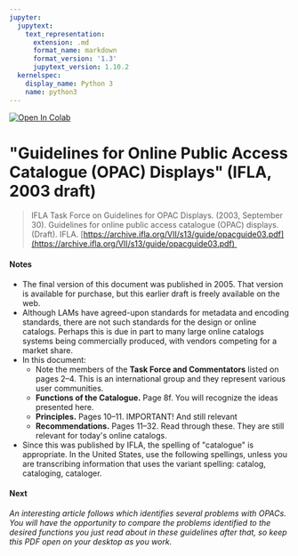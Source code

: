 ```yaml
---
jupyter:
  jupytext:
    text_representation:
      extension: .md
      format_name: markdown
      format_version: '1.3'
      jupytext_version: 1.10.2
  kernelspec:
    display_name: Python 3
    name: python3
---
```


<!-- #region id="view-in-github" colab_type="text" -->
<a href="https://colab.research.google.com/github/e3la/Organizing-Information-in-Information-Agencies/blob/master/mod8_e.ipynb" target="_parent"><img src="https://colab.research.google.com/assets/colab-badge.svg" alt="Open In Colab"/></a>
<!-- #endregion -->

<!-- #region id="jj7OGo15J9hM" -->
"Guidelines for Online Public Access Catalogue (OPAC) Displays" (IFLA, 2003 draft)
==================================================================================

> IFLA Task Force on Guidelines for OPAC Displays. (2003, September 30). Guidelines for online public access catalogue (OPAC) displays. (Draft). IFLA. [https://archive.ifla.org/VII/s13/guide/opacguide03.pdf](https://archive.ifla.org/VII/s13/guide/opacguide03.pdf) 

#### Notes

*   The final version of this document was published in 2005. That version is available for purchase, but this earlier draft is freely available on the web. 
*   Although LAMs have agreed-upon standards for metadata and encoding standards, there are not such standards for the design or online catalogs. Perhaps this is due in part to many large online catalogs systems being commercially produced, with vendors competing for a market share.
*   In this document:
    *   Note the members of the **Task Force and Commentators** listed on pages 2–4. This is an international group and they represent various user communities.
    *   **Functions of the Catalogue.** Page 8f. You will recognize the ideas presented here.
    *   **Principles.** Pages 10–11. IMPORTANT! And still relevant
    *   **Recommendations.** Pages 11–32. Read through these. They are still relevant for today's online catalogs.
*   Since this was published by IFLA, the spelling of "catalogue" is appropriate. In the United States, use the following spellings, unless you are transcribing information that uses the variant spelling: catalog, cataloging, cataloger.

#### **Next**

_An interesting article follows which identifies several problems with OPACs. You will have the opportunity to compare the problems identified to the desired functions you just read about in these guidelines after that, so keep this PDF open on your desktop as you work._
<!-- #endregion -->
